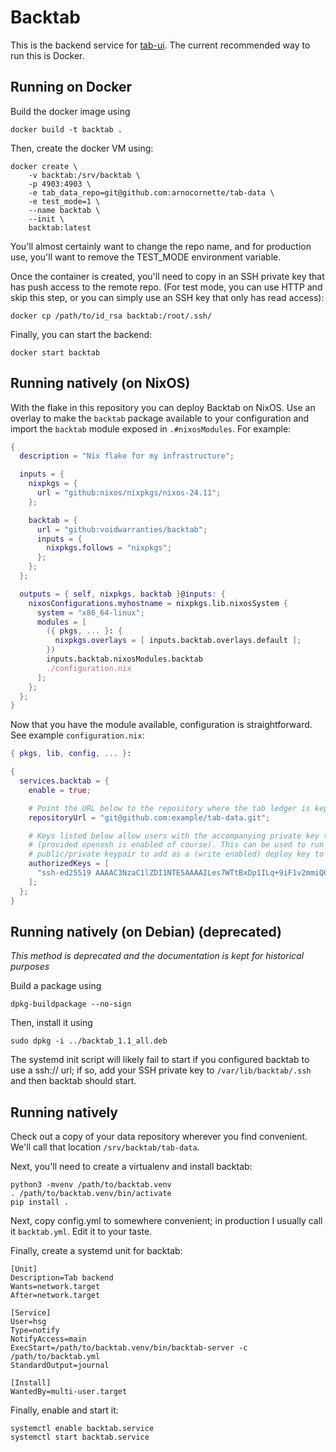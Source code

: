 # Backtab

This is the backend service for [tab-ui](https://github.com/0x20/tab-ui). The current recommended way to run this is Docker.

## Running on Docker

Build the docker image using

    docker build -t backtab .

Then, create the docker VM using:

    docker create \
        -v backtab:/srv/backtab \
        -p 4903:4903 \
        -e tab_data_repo=git@github.com:arnocornette/tab-data \
        -e test_mode=1 \
        --name backtab \
        --init \
        backtab:latest

You'll almost certainly want to change the repo name, and for production
use, you'll want to remove the TEST_MODE environment variable.

Once the container is created, you'll need to copy in an SSH private key
that has push access to the remote repo. (For test mode, you can use HTTP
and skip this step, or you can simply use an SSH key that only has read
access):

    docker cp /path/to/id_rsa backtab:/root/.ssh/

Finally, you can start the backend:

    docker start backtab

## Running natively (on NixOS)

With the flake in this repository you can deploy Backtab on NixOS. Use an overlay to make the `backtab` package
available to your configuration and import the `backtab` module exposed in `.#nixosModules`.
For example:

```nix
{
  description = "Nix flake for my infrastructure";

  inputs = {
    nixpkgs = {
      url = "github:nixos/nixpkgs/nixos-24.11";
    };

    backtab = {
      url = "github:voidwarranties/backtab";
      inputs = {
        nixpkgs.follows = "nixpkgs";
      };
    };
  };

  outputs = { self, nixpkgs, backtab }@inputs: {
    nixosConfigurations.myhostname = nixpkgs.lib.nixosSystem {
      system = "x86_64-linux";
      modules = [
        ({ pkgs, ... }: {
          nixpkgs.overlays = [ inputs.backtab.overlays.default ];
        })
        inputs.backtab.nixosModules.backtab
        ./configuration.nix
      ];
    };
  };
}
```

Now that you have the module available, configuration is straightforward. See example `configuration.nix`:

```nix
{ pkgs, lib, config, ... }:

{
  services.backtab = {
    enable = true;

    # Point the URL below to the repository where the tab ledger is kept
    repositoryUrl = "git@github.com:example/tab-data.git";

    # Keys listed below allow users with the accompanying private key to log in as the backtab user via ssh
    # (provided openssh is enabled of course). This can be used to run `ssh-keygen` as the backtab user to generate a
    # public/private keypair to add as a (write enabled) deploy key to the tab ledger repository.
    authorizedKeys = [
      "ssh-ed25519 AAAAC3NzaC1lZDI1NTE5AAAAILes7WTtBxDp1ILq+9iF1v2mmiQ0yFPprMREPUO240mu user@example.com"
    ];
  };
}
```

## Running natively (on Debian) (deprecated)

_This method is deprecated and the documentation is kept for historical purposes_

Build a package using

    dpkg-buildpackage --no-sign

Then, install it using

    sudo dpkg -i ../backtab_1.1_all.deb

The systemd init script will likely fail to start if you configured
backtab to use a ssh:// url; if so, add your SSH private key to
`/var/lib/backtab/.ssh` and then backtab should start.

## Running natively

Check out a copy of your data repository wherever you find convenient.
We'll call that location `/srv/backtab/tab-data`.

Next, you'll need to create a virtualenv and install backtab:

    python3 -mvenv /path/to/backtab.venv
    . /path/to/backtab.venv/bin/activate
    pip install .

Next, copy config.yml to somewhere convenient; in production I usually call
it `backtab.yml`. Edit it to your taste.

Finally, create a systemd unit for backtab:

    [Unit]
    Description=Tab backend
    Wants=network.target
    After=network.target

    [Service]
    User=hsg
    Type=notify
    NotifyAccess=main
    ExecStart=/path/to/backtab.venv/bin/backtab-server -c /path/to/backtab.yml
    StandardOutput=journal

    [Install]
    WantedBy=multi-user.target

Finally, enable and start it:

    systemctl enable backtab.service
    systemctl start backtab.service
